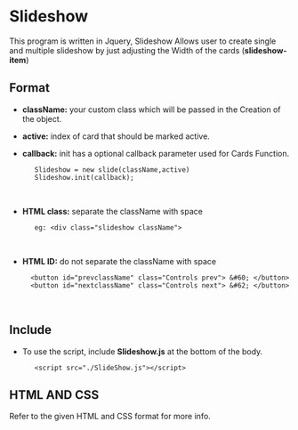 # Slideshow
 This program is written in Jquery, Slideshow Allows user to create single and multiple slideshow by just adjusting the Width of the cards (**slideshow-item**) </br>
 
 ## Format  
  * **className:**  your custom class which will be passed in the Creation of the object.
  * **active:** index of card that should be marked active.
  * **callback:** init has a optional callback parameter used for Cards Function. </br>
      ```
         Slideshow = new slide(className,active)
         Slideshow.init(callback);
      ``` 
      </br>

  * **HTML class:** separate the className with space </br>
      ```
         eg: <div class="slideshow className">
      ``` 
      </br>
  * **HTML ID:** do not separate the className with space </br>
      ```
        <button id="prevclassName" class="Controls prev"> &#60; </button>
        <button id="nextclassName" class="Controls next"> &#62; </button>
      ```
      </br>
## Include
* To use the script, include **Slideshow.js** at the bottom of the body.</br>
     ```
        <script src="./SlideShow.js"></script>
     ```
    
## HTML AND CSS
 Refer to the given HTML and CSS format for more info.
